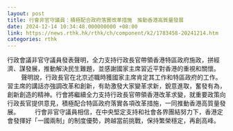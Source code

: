 ```yaml
---
layout: post
title: 行會非官守議員：積極配合政府落實改革措施　推動香港高質量發展
date: 2024-12-14 10:34:48.000000000 +08:00
link: https://news.rthk.hk/rthk/ch/component/k2/1783458-20241214.htm
categories: rthk
---
```


行政會議非官守議員發表聲明，全力支持行政長官帶領香港特區政府施政，拼經濟、謀發展，推動解決民生難題，並感謝國家主席習近平對香港的重視和關懷。
　　 
聲明說，行政長官在北京述職時獲國家主席肯定其工作和特區政府的工作。習主席的講話亦強調改革和創新，有助激發大家變革求新，銳意進取，奮發有為，創新創造的精神。行會將繼續全力支持行政長官帶領香港改革求變，就重要政策向行政長官提供意見，積極配合特區政府落實各項改革措施，一同推動香港高質量發展。
　　 
行會非官守議員相信，在中央堅定支持和社會各界團結努力下，香港定會發揮好「一國兩制」的制度優勢，跨越當前挑戰，保持繁榮穩定，再創高峰。
